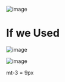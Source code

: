 ![image](https://user-images.githubusercontent.com/57319180/147379576-3f18f332-e295-4ffd-a15a-fc2ee833bb46.png)

# If we Used

![image](https://user-images.githubusercontent.com/57319180/147379598-edf5cb57-eaf0-4fd4-8239-9ca195ef3965.png)

![image](https://user-images.githubusercontent.com/57319180/147379613-658519bb-ae59-44e5-934c-38c8e27ab96f.png)

mt-3 = 9px
